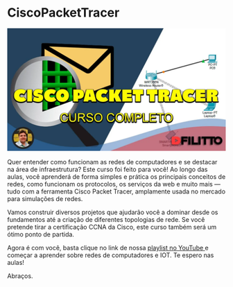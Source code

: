 # CiscoPacketTracer
[![Cisco PacketTracer](https://github.com/dfilitto/CiscoPacketTracer/blob/main/cisco.jpg?raw=true)](https://www.youtube.com/playlist?list=PLfvOpw8k80Wrf9Zv85rU6BB7-Ar0NFGmF)

Quer entender como funcionam as redes de computadores e se destacar na área de infraestrutura?
Este curso foi feito para você! Ao longo das aulas, você aprenderá de forma simples e prática os principais conceitos de redes, como funcionam os protocolos, os serviços da web e muito mais — tudo com a ferramenta Cisco Packet Tracer, amplamente usada no mercado para simulações de redes.

Vamos construir diversos projetos que ajudarão você a dominar desde os fundamentos até a criação de diferentes topologias de rede. Se você pretende tirar a certificação CCNA da Cisco, este curso também será um ótimo ponto de partida.

Agora é com você, basta clique no link de nossa <a href="https://www.youtube.com/playlist?list=PLfvOpw8k80Wrf9Zv85rU6BB7-Ar0NFGmF"> playlist no YouTube </a> e começar a aprender sobre redes de computadores e IOT.
Te espero nas aulas!

Abraços.

